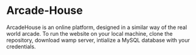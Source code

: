 # Arcade-House
ArcadeHouse is an online platform, designed in a similar way of the real world arcade.
To run the website on your local machine, clone the repository, download wamp server, intialize a MySQL database with your credentials.
